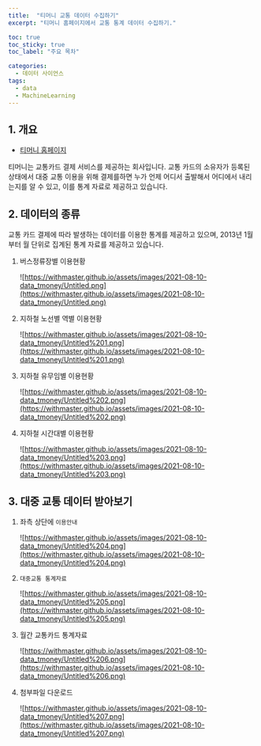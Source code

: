 ```yaml
---
title:  "티머니 교통 데이터 수집하기"
excerpt: "티머니 홈페이지에서 교통 통계 데이터 수집하기."

toc: true
toc_sticky: true
toc_label: "주요 목차"

categories:
  - 데이터 사이언스
tags:
  - data
  - MachineLearning
---
```



## 1. 개요

- [티머니 홈페이지](https://pay.tmoney.co.kr/index.dev)

티머니는 교통카드 결제 서비스를 제공하는 회사입니다. 교통 카드의 소유자가 등록된 상태에서 대중 교통 이용을 위해 결제를하면 누가 언제 어디서 출발해서 어디에서 내리는지를 알 수 있고, 이를 통계 자료로 제공하고 있습니다.

## 2. 데이터의 종류

교통 카드 결제에 따라 발생하는 데이터를 이용한 통계를 제공하고 있으며, 2013년 1월부터 월 단위로 집계된 통계 자료를 제공하고 있습니다.

1. 버스정류장별 이용현황

    ![https://withmaster.github.io/assets/images/2021-08-10-data_tmoney/Untitled.png](https://withmaster.github.io/assets/images/2021-08-10-data_tmoney/Untitled.png)

2. 지하철 노선별 역별 이용현황

    ![https://withmaster.github.io/assets/images/2021-08-10-data_tmoney/Untitled%201.png](https://withmaster.github.io/assets/images/2021-08-10-data_tmoney/Untitled%201.png)

3. 지하철 유무임별 이용현황

    ![https://withmaster.github.io/assets/images/2021-08-10-data_tmoney/Untitled%202.png](https://withmaster.github.io/assets/images/2021-08-10-data_tmoney/Untitled%202.png)

4. 지하철 시간대별 이용현황

    ![https://withmaster.github.io/assets/images/2021-08-10-data_tmoney/Untitled%203.png](https://withmaster.github.io/assets/images/2021-08-10-data_tmoney/Untitled%203.png)

## 3. 대중 교통 데이터 받아보기

1. 좌측 상단에 `이용안내` 

    ![https://withmaster.github.io/assets/images/2021-08-10-data_tmoney/Untitled%204.png](https://withmaster.github.io/assets/images/2021-08-10-data_tmoney/Untitled%204.png)

2. `대중교통 통계자료`

    ![https://withmaster.github.io/assets/images/2021-08-10-data_tmoney/Untitled%205.png](https://withmaster.github.io/assets/images/2021-08-10-data_tmoney/Untitled%205.png)

3. 월간 교통카드 통계자료

    ![https://withmaster.github.io/assets/images/2021-08-10-data_tmoney/Untitled%206.png](https://withmaster.github.io/assets/images/2021-08-10-data_tmoney/Untitled%206.png)

4. 첨부파일 다운로드

    ![https://withmaster.github.io/assets/images/2021-08-10-data_tmoney/Untitled%207.png](https://withmaster.github.io/assets/images/2021-08-10-data_tmoney/Untitled%207.png)